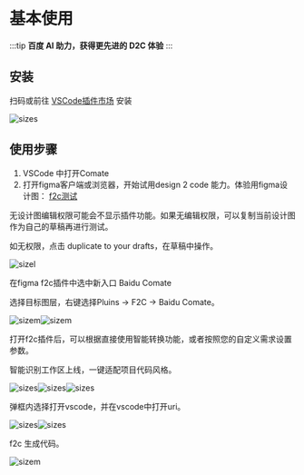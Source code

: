 # 基本使用
:::tip
**百度 AI 助力，获得更先进的 D2C 体验**
:::
## 安装
扫码或前往 [VSCode插件市场](https://marketplace.visualstudio.com/items?itemName=BaiduComate.comate) 安装

![sizes](./usage.assets/quality,q_80.png)

## 使用步骤

1. VSCode 中打开Comate
2. 打开figma客户端或浏览器，开始试用design 2 code 能力。体验用figma设计图： [f2c测试](https://www.figma.com/design/eQ6iQwUJPCVtZFwSPxdHBv/F2C-showcase?node-id=774-2647&node-type=canvas&t=8afcg88pi8XlgdbG-0)

无设计图编辑权限可能会不显示插件功能。如果无编辑权限，可以复制当前设计图作为自己的草稿再进行测试。

如无权限，点击 duplicate to your drafts，在草稿中操作。

![sizel](./usage.assets/ee91d0d3da4334a43bbeb2c18819e339.jpg)

在figma f2c插件中选中新入口 Baidu Comate

选择目标图层，右键选择Pluins -> F2C -> Baidu Comate。

![sizem](./usage.assets/0ca1d27660f78e7154ca6ffa209726c0.jpg)![sizem](./usage.assets/552bf4e1309a033c647fbbbe36efa46c.png)


打开f2c插件后，可以根据直接使用智能转换功能，或者按照您的自定义需求设置参数。

智能识别工作区上线，一键适配项目代码风格。

![sizes](./usage.assets/301d57e4b09862320b0244a1cfe9d93a.jpg)![sizes](./usage.assets/3f319aa831990ebf57e1a1ddbc4f84e0.jpg)![sizes](./usage.assets/765224eb1b277392ed73447da20aea7b.jpg)



弹框内选择打开vscode，并在vscode中打开uri。

![sizes](./usage.assets/93a5b2571eeeb22831e94a9ecc0823ce.jpg)![sizes](./usage.assets/8525d5856dd0b9e983ed39efd91b5d76.jpg)



f2c 生成代码。

![sizem](./usage.assets/b99b68666c632db949c9615480cad31c.jpg)
